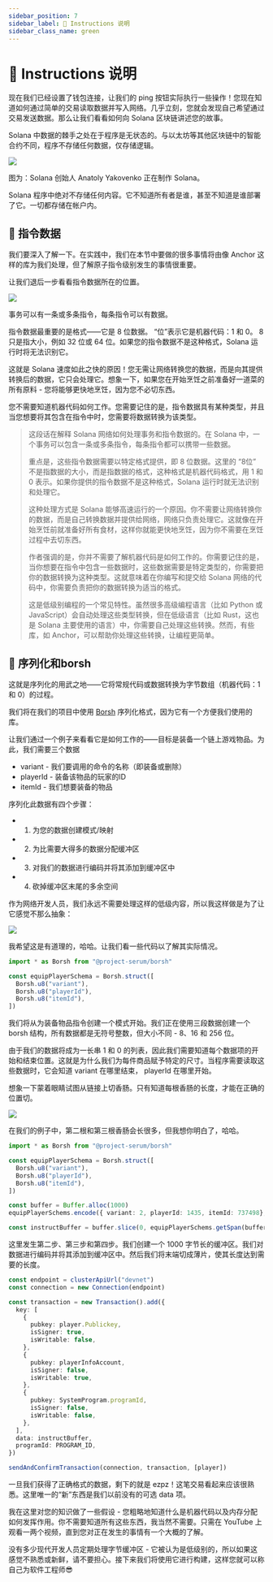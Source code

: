 ```yaml
---
sidebar_position: 7
sidebar_label: 🤔 Instructions 说明
sidebar_class_name: green
---
```


# 🤔 Instructions 说明

现在我们已经设置了钱包连接，让我们的 ping 按钮实际执行一些操作！您现在知道如何通过简单的交易读取数据并写入网络。几乎立刻，您就会发现自己希望通过交易发送数据。那么让我们看看如何向 Solana 区块链讲述您的故事。

Solana 中数据的棘手之处在于程序是无状态的。与以太坊等其他区块链中的智能合约不同，程序不存储任何数据，仅存储逻辑。

![](./img/upload_1.png)

图为：Solana 创始人 Anatoly Yakovenko 正在制作 Solana。

Solana 程序中绝对不存储任何内容。它不知道所有者是谁，甚至不知道是谁部署了它。一切都存储在帐户内。

## 📧 指令数据

我们要深入了解一下。在实践中，我们在本节中要做的很多事情将由像 Anchor 这样的库为我们处理，但了解原子指令级别发生的事情很重要。

让我们退后一步看看指令数据所在的位置。

![](./img/upload_2.png)


事务可以有一条或多条指令，每条指令可以有数据。

指令数据最重要的是格式——它是 8 位数据。 “位”表示它是机器代码：1 和 0。 8 只是指大小，例如 32 位或 64 位。如果您的指令数据不是这种格式，Solana 运行时将无法识别它。

这就是 Solana 速度如此之快的原因！您无需让网络转换您的数据，而是向其提供转换后的数据，它只会处理它。想象一下，如果您在开始烹饪之前准备好一道菜的所有原料 - 您将能够更快地烹饪，因为您不必切东西。

您不需要知道机器代码如何工作。您需要记住的是，指令数据具有某种类型，并且当您想要将其包含在指令中时，您需要将数据转换为该类型。

> 这段话在解释 Solana 网络如何处理事务和指令数据的。在 Solana 中，一个事务可以包含一条或多条指令，每条指令都可以携带一些数据。
>
> 重点是，这些指令数据需要以特定格式提供，即 8 位数据。这里的 “8位” 不是指数据的大小，而是指数据的格式，这种格式是机器代码格式，用 1 和 0 表示。如果你提供的指令数据不是这种格式，Solana 运行时就无法识别和处理它。
>
> 这种处理方式是 Solana 能够高速运行的一个原因。你不需要让网络转换你的数据，而是自己转换数据并提供给网络，网络只负责处理它。这就像在开始烹饪前就准备好所有食材，这样你就能更快地烹饪，因为你不需要在烹饪过程中去切东西。
>
> 作者强调的是，你并不需要了解机器代码是如何工作的。你需要记住的是，当你想要在指令中包含一些数据时，这些数据需要是特定类型的，你需要把你的数据转换为这种类型。这就意味着在你编写和提交给 Solana 网络的代码中，你需要负责把你的数据转换为适当的格式。
>
> 这是低级别编程的一个常见特性。虽然很多高级编程语言（比如 Python 或 JavaScript）会自动处理这些类型转换，但在低级语言（比如 Rust，这也是 Solana 主要使用的语言）中，你需要自己处理这些转换。然而，有些库，如 Anchor，可以帮助你处理这些转换，让编程更简单。

## 🔨 序列化和borsh


这就是序列化的用武之地——它将常规代码或数据转换为字节数组（机器代码：1 和 0）的过程。

我们将在我们的项目中使用 [Borsh](https://borsh.io/) 序列化格式，因为它有一个方便我们使用的库。

让我们通过一个例子来看看它是如何工作的——目标是装备一个链上游戏物品。为此，我们需要三个数据

- variant - 我们要调用的命令的名称（即装备或删除）
- playerId - 装备该物品的玩家的ID
- itemId - 我们想要装备的物品

序列化此数据有四个步骤：

- 1. 为您的数据创建模式/映射
- 2. 为比需要大得多的数据分配缓冲区
- 3. 对我们的数据进行编码并将其添加到缓冲区中
- 4. 砍掉缓冲区末尾的多余空间

作为网络开发人员，我们永远不需要处理这样的低级内容，所以我这样做是为了让它感觉不那么抽象：

![](./img/upload_3.png)

我希望这是有道理的，哈哈。让我们看一些代码以了解其实际情况。

```ts
import * as Borsh from "@project-serum/borsh"

const equipPlayerSchema = Borsh.struct([
  Borsh.u8("variant"),
  Borsh.u8("playerId"),
  Borsh.u8("itemId"),
])
```

我们将从为装备物品指令创建一个模式开始。我们正在使用三段数据创建一个 borsh 结构，所有数据都是无符号整数，但大小不同 - 8、16 和 256 位。

由于我们的数据将成为一长串 1 和 0 的列表，因此我们需要知道每个数据项的开始和结束位置。这就是为什么我们为每件商品赋予特定的尺寸。当程序需要读取这些数据时，它会知道 variant 在哪里结束， playerId 在哪里开始。

想象一下蒙着眼睛试图从链接上切香肠。只有知道每根香肠的长度，才能在正确的位置切。

![](./img/upload_4.png)

在我们的例子中，第二根和第三根香肠会长很多，但我想你明白了，哈哈。


```ts
import * as Borsh from "@project-serum/borsh"

const equipPlayerSchema = Borsh.struct([
  Borsh.u8("variant"),
  Borsh.u8("playerId"),
  Borsh.u8("itemId"),
])

const buffer = Buffer.alloc(1000)
equipPlayerSchems.encode({ variant: 2, playerId: 1435, itemId: 737498}, buffer)

const instructBuffer = buffer.slice(0, equipPlayerSchems.getSpan(buffer))
```

这里发生第二步、第三步和第四步。我们创建一个 1000 字节长的缓冲区。我们对数据进行编码并将其添加到缓冲区中。然后我们将末端切成薄片，使其长度达到需要的长度。

```ts
const endpoint = clusterApiUrl("devnet")
const connection = new Connection(endpoint)

const transaction = new Transaction().add({
  key: [
    {
      pubkey: player.Publickey,
      isSigner: true,
      isWritable: false,
    },
    {
      pubkey: playerInfoAccount,
      isSigner: false,
      isWritable: true,
    },
    {
      pubkey: SystemProgram.programId,
      isSigner: false,
      isWritable: false,
    },
  ],
  data: instructBuffer,
  programId: PROGRAM_ID,
})

sendAndConfirmTransaction(connection, transaction, [player])
```

一旦我们获得了正确格式的数据，剩下的就是 ezpz！这笔交易看起来应该很熟悉。这里唯一的“新”东西是我们以前没有的可选 data 项。

我在这里对您的知识做了一些假设 - 您粗略地知道什么是机器代码以及内存分配如何发挥作用。你不需要知道所有这些东西，我当然不需要。只需在 YouTube 上观看一两个视频，直到您对正在发生的事情有一个大概的了解。


没有多少现代开发人员定期处理字节缓冲区 - 它被认为是低级别的，所以如果这感觉不熟悉或新鲜，请不要担心。接下来我们将使用它进行构建，这样您就可以称自己为软件工程师😎
